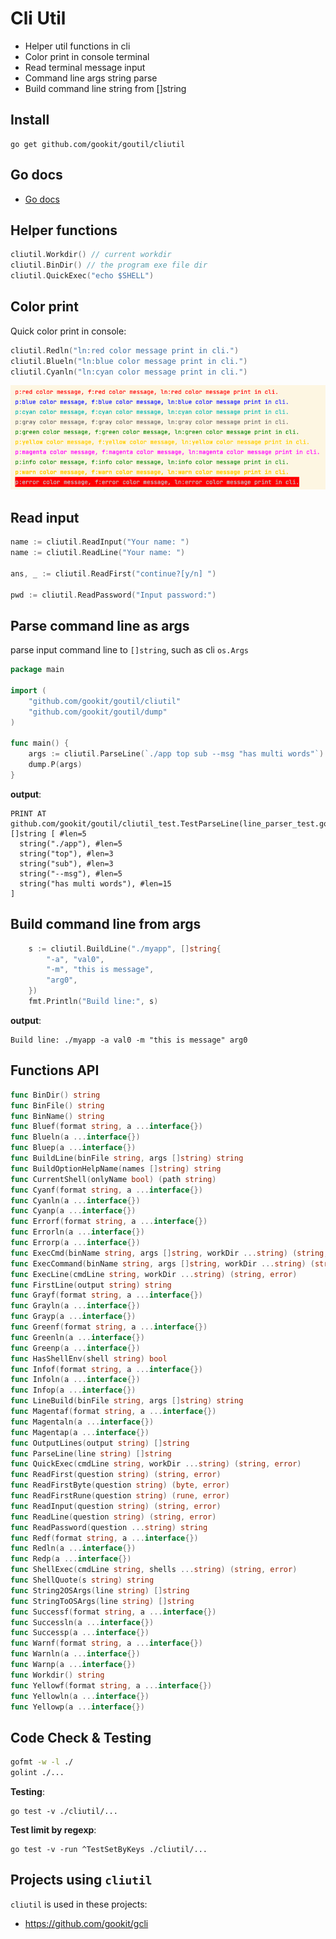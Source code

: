 # Cli Util

- Helper util functions in cli
- Color print in console terminal
- Read terminal message input
- Command line args string parse
- Build command line string from []string

## Install

```shell
go get github.com/gookit/goutil/cliutil
```

## Go docs

- [Go docs](https://pkg.go.dev/github.com/gookit/goutil/cliutil)

## Helper functions

```go
cliutil.Workdir() // current workdir
cliutil.BinDir() // the program exe file dir
cliutil.QuickExec("echo $SHELL")
```

## Color print

Quick color print in console:

```go
cliutil.Redln("ln:red color message print in cli.")
cliutil.Blueln("ln:blue color message print in cli.")
cliutil.Cyanln("ln:cyan color message print in cli.")
```

![color-print](_demo/color-print.png)

## Read input

```go
name := cliutil.ReadInput("Your name: ")
name := cliutil.ReadLine("Your name: ")

ans, _ := cliutil.ReadFirst("continue?[y/n] ")

pwd := cliutil.ReadPassword("Input password:")
```

## Parse command line as args

parse input command line to `[]string`, such as cli `os.Args`

```go
package main

import (
	"github.com/gookit/goutil/cliutil"
	"github.com/gookit/goutil/dump"
)

func main() {
	args := cliutil.ParseLine(`./app top sub --msg "has multi words"`)
	dump.P(args)
}
```

**output**:

```text
PRINT AT github.com/gookit/goutil/cliutil_test.TestParseLine(line_parser_test.go:30)
[]string [ #len=5
  string("./app"), #len=5
  string("top"), #len=3
  string("sub"), #len=3
  string("--msg"), #len=5
  string("has multi words"), #len=15
]
```

## Build command line from args

```go
	s := cliutil.BuildLine("./myapp", []string{
		"-a", "val0",
		"-m", "this is message",
		"arg0",
	})
	fmt.Println("Build line:", s)
```

**output**:

```text
Build line: ./myapp -a val0 -m "this is message" arg0
```

## Functions API

```go
func BinDir() string
func BinFile() string
func BinName() string
func Bluef(format string, a ...interface{})
func Blueln(a ...interface{})
func Bluep(a ...interface{})
func BuildLine(binFile string, args []string) string
func BuildOptionHelpName(names []string) string
func CurrentShell(onlyName bool) (path string)
func Cyanf(format string, a ...interface{})
func Cyanln(a ...interface{})
func Cyanp(a ...interface{})
func Errorf(format string, a ...interface{})
func Errorln(a ...interface{})
func Errorp(a ...interface{})
func ExecCmd(binName string, args []string, workDir ...string) (string, error)
func ExecCommand(binName string, args []string, workDir ...string) (string, error)
func ExecLine(cmdLine string, workDir ...string) (string, error)
func FirstLine(output string) string
func Grayf(format string, a ...interface{})
func Grayln(a ...interface{})
func Grayp(a ...interface{})
func Greenf(format string, a ...interface{})
func Greenln(a ...interface{})
func Greenp(a ...interface{})
func HasShellEnv(shell string) bool
func Infof(format string, a ...interface{})
func Infoln(a ...interface{})
func Infop(a ...interface{})
func LineBuild(binFile string, args []string) string
func Magentaf(format string, a ...interface{})
func Magentaln(a ...interface{})
func Magentap(a ...interface{})
func OutputLines(output string) []string
func ParseLine(line string) []string
func QuickExec(cmdLine string, workDir ...string) (string, error)
func ReadFirst(question string) (string, error)
func ReadFirstByte(question string) (byte, error)
func ReadFirstRune(question string) (rune, error)
func ReadInput(question string) (string, error)
func ReadLine(question string) (string, error)
func ReadPassword(question ...string) string
func Redf(format string, a ...interface{})
func Redln(a ...interface{})
func Redp(a ...interface{})
func ShellExec(cmdLine string, shells ...string) (string, error)
func ShellQuote(s string) string
func String2OSArgs(line string) []string
func StringToOSArgs(line string) []string
func Successf(format string, a ...interface{})
func Successln(a ...interface{})
func Successp(a ...interface{})
func Warnf(format string, a ...interface{})
func Warnln(a ...interface{})
func Warnp(a ...interface{})
func Workdir() string
func Yellowf(format string, a ...interface{})
func Yellowln(a ...interface{})
func Yellowp(a ...interface{})
```

## Code Check & Testing

```bash
gofmt -w -l ./
golint ./...
```

**Testing**:

```shell
go test -v ./cliutil/...
```

**Test limit by regexp**:

```shell
go test -v -run ^TestSetByKeys ./cliutil/...
```

## Projects using `cliutil`

`cliutil` is used in these projects:

- https://github.com/gookit/gcli
